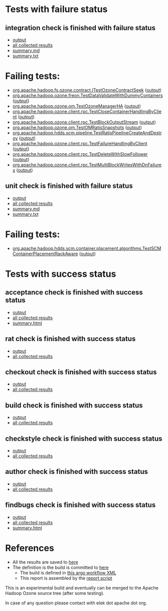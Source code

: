 # Tests with failure status

## integration check is finished with failure status

   * [output](https://raw.githubusercontent.com/elek/ozone-ci-q4/master/pr/pr-hdds-2286-nkqct/integration/output.log)
   * [all collected results](https://github.com/elek/ozone-ci-q4/tree/master/pr/pr-hdds-2286-nkqct/integration)
   * [summary.md](https://github.com/elek/ozone-ci-q4/tree/master/pr/pr-hdds-2286-nkqct/integration/summary.md)
   * [summary.txt](https://github.com/elek/ozone-ci-q4/tree/master/pr/pr-hdds-2286-nkqct/integration/summary.txt)

# Failing tests: 

 * [org.apache.hadoop.fs.ozone.contract.ITestOzoneContractSeek](hadoop-ozone/ozonefs/org.apache.hadoop.fs.ozone.contract.ITestOzoneContractSeek.txt) ([output](hadoop-ozone/ozonefs/org.apache.hadoop.fs.ozone.contract.ITestOzoneContractSeek-output.txt))
 * [org.apache.hadoop.ozone.freon.TestDataValidateWithDummyContainers](hadoop-ozone/tools/org.apache.hadoop.ozone.freon.TestDataValidateWithDummyContainers.txt) ([output](hadoop-ozone/tools/org.apache.hadoop.ozone.freon.TestDataValidateWithDummyContainers-output.txt))
 * [org.apache.hadoop.ozone.om.TestOzoneManagerHA](hadoop-ozone/integration-test/org.apache.hadoop.ozone.om.TestOzoneManagerHA.txt) ([output](hadoop-ozone/integration-test/org.apache.hadoop.ozone.om.TestOzoneManagerHA-output.txt))
 * [org.apache.hadoop.ozone.client.rpc.TestCloseContainerHandlingByClient](hadoop-ozone/integration-test/org.apache.hadoop.ozone.client.rpc.TestCloseContainerHandlingByClient.txt) ([output](hadoop-ozone/integration-test/org.apache.hadoop.ozone.client.rpc.TestCloseContainerHandlingByClient-output.txt))
 * [org.apache.hadoop.ozone.client.rpc.TestBlockOutputStream](hadoop-ozone/integration-test/org.apache.hadoop.ozone.client.rpc.TestBlockOutputStream.txt) ([output](hadoop-ozone/integration-test/org.apache.hadoop.ozone.client.rpc.TestBlockOutputStream-output.txt))
 * [org.apache.hadoop.ozone.om.TestOMRatisSnapshots](hadoop-ozone/integration-test/org.apache.hadoop.ozone.om.TestOMRatisSnapshots.txt) ([output](hadoop-ozone/integration-test/org.apache.hadoop.ozone.om.TestOMRatisSnapshots-output.txt))
 * [org.apache.hadoop.hdds.scm.pipeline.TestRatisPipelineCreateAndDestroy](hadoop-ozone/integration-test/org.apache.hadoop.hdds.scm.pipeline.TestRatisPipelineCreateAndDestroy.txt) ([output](hadoop-ozone/integration-test/org.apache.hadoop.hdds.scm.pipeline.TestRatisPipelineCreateAndDestroy-output.txt))
 * [org.apache.hadoop.ozone.client.rpc.TestFailureHandlingByClient](hadoop-ozone/integration-test/org.apache.hadoop.ozone.client.rpc.TestFailureHandlingByClient.txt) ([output](hadoop-ozone/integration-test/org.apache.hadoop.ozone.client.rpc.TestFailureHandlingByClient-output.txt))
 * [org.apache.hadoop.ozone.client.rpc.TestDeleteWithSlowFollower](hadoop-ozone/integration-test/org.apache.hadoop.ozone.client.rpc.TestDeleteWithSlowFollower.txt) ([output](hadoop-ozone/integration-test/org.apache.hadoop.ozone.client.rpc.TestDeleteWithSlowFollower-output.txt))
 * [org.apache.hadoop.ozone.client.rpc.TestMultiBlockWritesWithDnFailures](hadoop-ozone/integration-test/org.apache.hadoop.ozone.client.rpc.TestMultiBlockWritesWithDnFailures.txt) ([output](hadoop-ozone/integration-test/org.apache.hadoop.ozone.client.rpc.TestMultiBlockWritesWithDnFailures-output.txt))

## unit check is finished with failure status

   * [output](https://raw.githubusercontent.com/elek/ozone-ci-q4/master/pr/pr-hdds-2286-nkqct/unit/output.log)
   * [all collected results](https://github.com/elek/ozone-ci-q4/tree/master/pr/pr-hdds-2286-nkqct/unit)
   * [summary.md](https://github.com/elek/ozone-ci-q4/tree/master/pr/pr-hdds-2286-nkqct/unit/summary.md)
   * [summary.txt](https://github.com/elek/ozone-ci-q4/tree/master/pr/pr-hdds-2286-nkqct/unit/summary.txt)

# Failing tests: 

 * [org.apache.hadoop.hdds.scm.container.placement.algorithms.TestSCMContainerPlacementRackAware](hadoop-hdds/server-scm/org.apache.hadoop.hdds.scm.container.placement.algorithms.TestSCMContainerPlacementRackAware.txt) ([output](hadoop-hdds/server-scm/org.apache.hadoop.hdds.scm.container.placement.algorithms.TestSCMContainerPlacementRackAware-output.txt))


# Tests with success status

## acceptance check is finished with success status

   * [output](https://raw.githubusercontent.com/elek/ozone-ci-q4/master/pr/pr-hdds-2286-nkqct/acceptance/output.log)
   * [all collected results](https://github.com/elek/ozone-ci-q4/tree/master/pr/pr-hdds-2286-nkqct/acceptance)
   * [summary.html](https://elek.github.io/ozone-ci-q4/pr/pr-hdds-2286-nkqct/acceptance/summary.html)


## rat check is finished with success status

   * [output](https://raw.githubusercontent.com/elek/ozone-ci-q4/master/pr/pr-hdds-2286-nkqct/rat/output.log)
   * [all collected results](https://github.com/elek/ozone-ci-q4/tree/master/pr/pr-hdds-2286-nkqct/rat)


## checkout check is finished with success status

   * [output](https://raw.githubusercontent.com/elek/ozone-ci-q4/master/pr/pr-hdds-2286-nkqct/checkout/output.log)
   * [all collected results](https://github.com/elek/ozone-ci-q4/tree/master/pr/pr-hdds-2286-nkqct/checkout)


## build check is finished with success status

   * [output](https://raw.githubusercontent.com/elek/ozone-ci-q4/master/pr/pr-hdds-2286-nkqct/build/output.log)
   * [all collected results](https://github.com/elek/ozone-ci-q4/tree/master/pr/pr-hdds-2286-nkqct/build)


## checkstyle check is finished with success status

   * [output](https://raw.githubusercontent.com/elek/ozone-ci-q4/master/pr/pr-hdds-2286-nkqct/checkstyle/output.log)
   * [all collected results](https://github.com/elek/ozone-ci-q4/tree/master/pr/pr-hdds-2286-nkqct/checkstyle)


## author check is finished with success status

   * [output](https://raw.githubusercontent.com/elek/ozone-ci-q4/master/pr/pr-hdds-2286-nkqct/author/output.log)
   * [all collected results](https://github.com/elek/ozone-ci-q4/tree/master/pr/pr-hdds-2286-nkqct/author)


## findbugs check is finished with success status

   * [output](https://raw.githubusercontent.com/elek/ozone-ci-q4/master/pr/pr-hdds-2286-nkqct/findbugs/output.log)
   * [all collected results](https://github.com/elek/ozone-ci-q4/tree/master/pr/pr-hdds-2286-nkqct/findbugs)
   * [summary.html](https://elek.github.io/ozone-ci-q4/pr/pr-hdds-2286-nkqct/findbugs/summary.html)




# References

 * All the results are saved to [here](https://github.com/elek/ozone-ci-q4/tree/master/pr/pr-hdds-2286-nkqct/)
 * The definition is the build is committed to [here](https://github.com/elek/argo-ozone)
    * The build is defined in [this argo workflow XML](https://github.com/elek/argo-ozone/blob/master/ozone-build.yaml)
    * This report is assembled by the [report script](https://github.com/elek/argo-ozone/blob/master/scripts/report.sh)

This is an experimental build and eventually can be merged to the Apache Hadoop Ozone source tree (after some testing).

In case of any question please contact with elek dot apache dot org.
